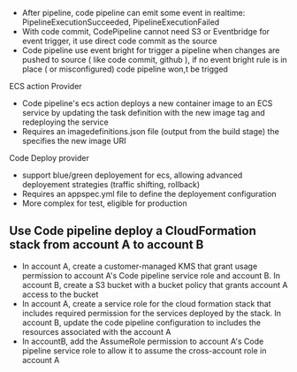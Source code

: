 - After pipeline, code pipeline can emit some event in realtime: PipelineExecutionSucceeded, PipelineExecutionFailed
- With code commit, CodePipeline cannot need S3 or Eventbridge for event trigger, it use direct code commit as the source
- Code pipeline use event bright for trigger a pipeline when changes are pushed to source ( like code commit, github ), if no event bright rule is in place ( or misconfigured) code pipeline won,t be trigged


ECS action Provider
- Code pipeline's ecs action deploys a new container image to an ECS service by updating the task definition with the new image tag and redeploying the service
- Requires an imagedefinitions.json file (output from the build stage) the specifies the new image URI

Code Deploy provider
- support blue/green deployement for ecs, allowing advanced deployement strategies (traffic shifting, rollback)
- Requires an appspec.yml file to define the deployement configuration
- More complex for test, eligible for production

## Use Code pipeline deploy a CloudFormation stack from account A to account B
- In account A, create a customer-managed KMS that grant usage permission to account A's Code pipeline  service role and account B. In account B, create a S3 bucket with a bucket policy that grants account A access to the bucket
- In account A, create a service role for the cloud formation stack that includes required permission for the services deployed by the stack. In account B, update the code pipeline configuration to includes the resources associated with the account A
- In accountB, add the AssumeRole permission to account A's Code pipeline service role to allow it to assume the cross-account role in account A